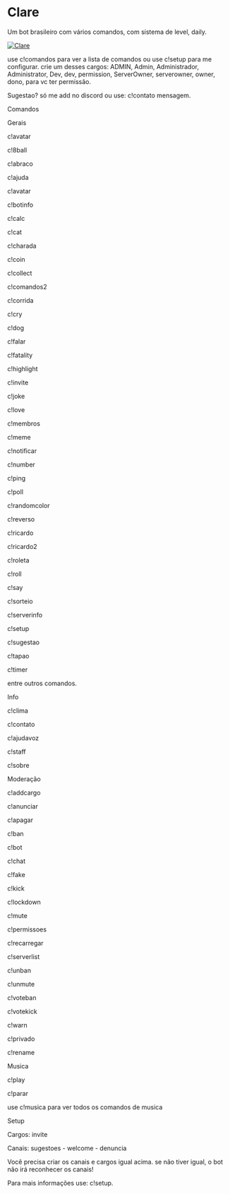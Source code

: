 # Clare
Um bot brasileiro com vários comandos, com sistema de level, daily.

<a href="https://top.gg/bot/624306191958278164" >
  <img src="https://top.gg/api/widget/624306191958278164.svg" alt="Clare" />
</a>

use c!comandos para ver a lista de comandos 
ou use c!setup para me configurar.
crie um desses cargos: ADMIN, Admin, Administrador, Administrator, Dev, dev, permission, ServerOwner, serverowner, owner, dono, para vc ter permissão.

Sugestao? só me add no discord ou use: c!contato mensagem.

Comandos

Gerais

c!avatar

c!8ball

c!abraco

c!ajuda

c!avatar

c!botinfo

c!calc

c!cat

c!charada

c!coin

c!collect

c!comandos2

c!corrida

c!cry

c!dog

c!falar

c!fatality

c!highlight

c!invite

c!joke

c!love

c!membros

c!meme

c!notificar

c!number

c!ping

c!poll

c!randomcolor

c!reverso

c!ricardo

c!ricardo2

c!roleta

c!roll

c!say

c!sorteio

c!serverinfo

c!setup

c!sugestao

c!tapao

c!timer

entre outros comandos.

Info

c!clima

c!contato

c!ajudavoz

c!staff

c!sobre

Moderação

c!addcargo

c!anunciar

c!apagar

c!ban

c!bot

c!chat

c!fake

c!kick

c!lockdown

c!mute

c!permissoes

c!recarregar

c!serverlist

c!unban

c!unmute

c!voteban

c!votekick

c!warn

c!privado

c!rename

Musica

c!play

c!parar

use c!musica para ver todos os comandos de musica

Setup

Cargos: invite

Canais: sugestoes - welcome - denuncia

Você precisa criar os canais e cargos igual acima. se não tiver igual, o bot não irá reconhecer os canais!

Para mais informações use: c!setup.
